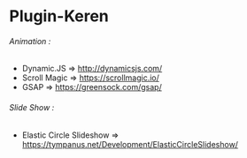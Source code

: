 # Plugin-Keren

###### Animation :
- Dynamic.JS
    => http://dynamicsjs.com/
- Scroll Magic
    => https://scrollmagic.io/
- GSAP 
    => https://greensock.com/gsap/

###### Slide Show :
- Elastic Circle Slideshow
    => https://tympanus.net/Development/ElasticCircleSlideshow/
